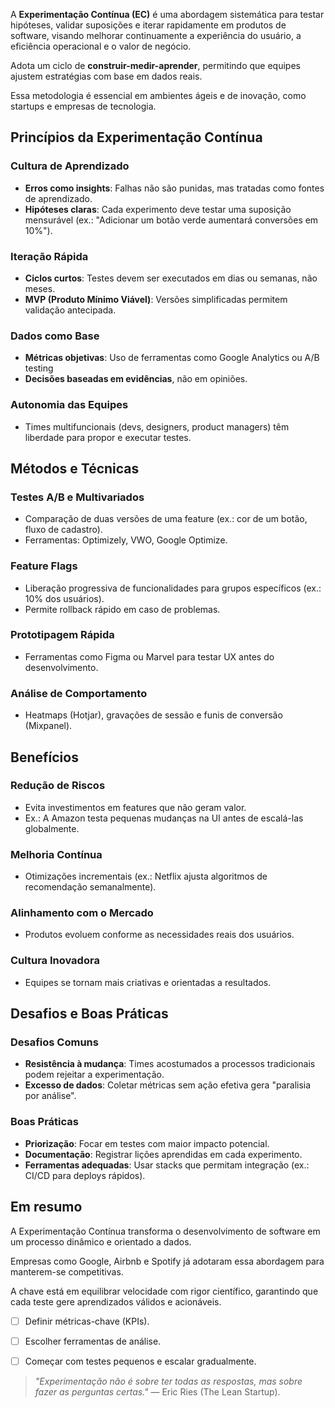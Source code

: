 A **Experimentação Contínua (EC)** é uma abordagem sistemática para testar hipóteses, validar suposições e iterar rapidamente em produtos de software, visando melhorar continuamente a experiência do usuário, a eficiência operacional e o valor de negócio.

Adota um ciclo de **construir-medir-aprender**, permitindo que equipes ajustem estratégias com base em dados reais. 

Essa metodologia é essencial em ambientes ágeis e de inovação, como startups e empresas de tecnologia.

## **Princípios da Experimentação Contínua**

### **Cultura de Aprendizado**

- **Erros como insights**: Falhas não são punidas, mas tratadas como fontes de aprendizado.
- **Hipóteses claras**: Cada experimento deve testar uma suposição mensurável (ex.: "Adicionar um botão verde aumentará conversões em 10%").
### **Iteração Rápida**

- **Ciclos curtos**: Testes devem ser executados em dias ou semanas, não meses.
- **MVP (Produto Mínimo Viável)**: Versões simplificadas permitem validação antecipada.
### **Dados como Base**

- **Métricas objetivas**: Uso de ferramentas como Google Analytics ou A/B testing
- **Decisões baseadas em evidências**, não em opiniões.    
### **Autonomia das Equipes**

- Times multifuncionais (devs, designers, product managers) têm liberdade para propor e executar testes.

## **Métodos e Técnicas**

### **Testes A/B e Multivariados**

- Comparação de duas versões de uma feature (ex.: cor de um botão, fluxo de cadastro).
- Ferramentas: Optimizely, VWO, Google Optimize.
### **Feature Flags**

- Liberação progressiva de funcionalidades para grupos específicos (ex.: 10% dos usuários).
- Permite rollback rápido em caso de problemas.    
### **Prototipagem Rápida**

- Ferramentas como Figma ou Marvel para testar UX antes do desenvolvimento.
    
### **Análise de Comportamento**

- Heatmaps (Hotjar), gravações de sessão e funis de conversão (Mixpanel).
    

## **Benefícios**

### **Redução de Riscos**

- Evita investimentos em features que não geram valor.
- Ex.: A Amazon testa pequenas mudanças na UI antes de escalá-las globalmente.
### **Melhoria Contínua**

- Otimizações incrementais (ex.: Netflix ajusta algoritmos de recomendação semanalmente).

### **Alinhamento com o Mercado**

- Produtos evoluem conforme as necessidades reais dos usuários.
    

### **Cultura Inovadora**

- Equipes se tornam mais criativas e orientadas a resultados.
## **Desafios e Boas Práticas**

### **Desafios Comuns**

- **Resistência à mudança**: Times acostumados a processos tradicionais podem rejeitar a experimentação.
- **Excesso de dados**: Coletar métricas sem ação efetiva gera "paralisia por análise".

### **Boas Práticas**

- **Priorização**: Focar em testes com maior impacto potencial.
- **Documentação**: Registrar lições aprendidas em cada experimento.
- **Ferramentas adequadas**: Usar stacks que permitam integração (ex.: CI/CD para deploys rápidos).

## **Em resumo**

A Experimentação Contínua transforma o desenvolvimento de software em um processo dinâmico e orientado a dados. 

Empresas como Google, Airbnb e Spotify já adotaram essa abordagem para manterem-se competitivas. 

A chave está em equilibrar velocidade com rigor científico, garantindo que cada teste gere aprendizados válidos e acionáveis.

- [ ] Definir métricas-chave (KPIs).
- [ ] Escolher ferramentas de análise.    
- [ ] Começar com testes pequenos e escalar gradualmente.


> _"Experimentação não é sobre ter todas as respostas, mas sobre fazer as perguntas certas."_ — Eric Ries (The Lean Startup).